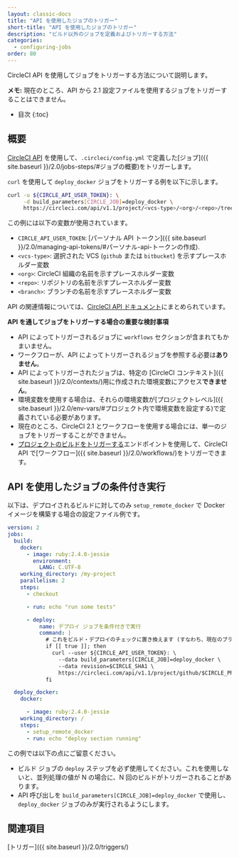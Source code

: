```yaml
---
layout: classic-docs
title: "API を使用したジョブのトリガー"
short-title: "API を使用したジョブのトリガー"
description: "ビルド以外のジョブを定義およびトリガーする方法"
categories:
  - configuring-jobs
order: 80
---
```


CircleCI API を使用してジョブをトリガーする方法について説明します。

**メモ:** 現在のところ、API から 2.1 設定ファイルを使用するジョブをトリガーすることはできません。

- 目次
{:toc}

## 概要

[CircleCI API](https://circleci.com/docs/api/#trigger-a-new-job) を使用して、`.circleci/config.yml` で定義した[ジョブ]({{ site.baseurl }}/2.0/jobs-steps/#ジョブの概要)をトリガーします。

`curl` を使用して `deploy_docker` ジョブをトリガーする例を以下に示します。

```bash
curl -u ${CIRCLE_API_USER_TOKEN}: \
     -d build_parameters[CIRCLE_JOB]=deploy_docker \
     https://circleci.com/api/v1.1/project/<vcs-type>/<org>/<repo>/tree/<branch>
```

この例には以下の変数が使用されています。

- `CIRCLE_API_USER_TOKEN`: [パーソナル API トークン]({{ site.baseurl }}/2.0/managing-api-tokens/#パーソナル-api-トークンの作成).
- `<vcs-type>`: 選択された VCS (`github` または `bitbucket`) を示すプレースホルダー変数
- `<org>`: CircleCI 組織の名前を示すプレースホルダー変数
- `<repo>`: リポジトリの名前を示すプレースホルダー変数
- `<branch>`: ブランチの名前を示すプレースホルダー変数

API の関連情報については、[CircleCI API ドキュメント](https://circleci.com/docs/api/#section=reference)にまとめられています。

**API を通してジョブをトリガーする場合の重要な検討事項**

- API によってトリガーされるジョブに `workflows` セクションが含まれてもかまいません。
- ワークフローが、API によってトリガーされるジョブを参照する必要は**ありません**。
- API によってトリガーされたジョブは、特定の [CircleCI コンテキスト]({{ site.baseurl }}/2.0/contexts/)用に作成された環境変数にアクセス**できません**。
- 環境変数を使用する場合は、それらの環境変数が[プロジェクトレベル]({{ site.baseurl }}/2.0/env-vars/#プロジェクト内で環境変数を設定する)で定義されている必要があります。
- 現在のところ、CircleCI 2.1 とワークフローを使用する場合には、単一のジョブをトリガーすることができません。
- [プロジェクトのビルドをトリガーする](https://circleci.com/docs/api/#trigger-a-new-build-by-project-preview)エンドポイントを使用して、CircleCI API で[ワークフロー]({{ site.baseurl }}/2.0/workflows/)をトリガーできます。

## API を使用したジョブの条件付き実行

以下は、デプロイされるビルドに対してのみ `setup_remote_docker` で Docker イメージを構築する場合の設定ファイル例です。

```yaml
version: 2
jobs:
  build:
    docker:
      - image: ruby:2.4.0-jessie
        environment:
          LANG: C.UTF-8
    working_directory: /my-project
    parallelism: 2
    steps:
      - checkout

      - run: echo "run some tests"

      - deploy:
          name: デプロイ ジョブを条件付きで実行
          command: |
            # これをビルド・デプロイのチェックに置き換えます (すなわち、現在のブランチが "release")
            if [[ true ]]; then
              curl --user ${CIRCLE_API_USER_TOKEN}: \
                --data build_parameters[CIRCLE_JOB]=deploy_docker \
                --data revision=$CIRCLE_SHA1 \
                https://circleci.com/api/v1.1/project/github/$CIRCLE_PROJECT_USERNAME/$CIRCLE_PROJECT_REPONAME/tree/$CIRCLE_BRANCH
            fi

  deploy_docker:
    docker:

      - image: ruby:2.4.0-jessie
    working_directory: /
    steps:
      - setup_remote_docker
      - run: echo "deploy section running"
```

この例では以下の点にご留意ください。

- ビルド ジョブの `deploy` ステップを必ず使用してください。これを使用しないと、並列処理の値が N の場合に、N 回のビルドがトリガーされることがあります。
- API 呼び出しを `build_parameters[CIRCLE_JOB]=deploy_docker` で使用し、`deploy_docker` ジョブのみが実行されるようにします。

## 関連項目

[トリガー]({{ site.baseurl }}/2.0/triggers/)